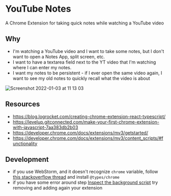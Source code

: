 # YouTube Notes

A Chrome Extension for taking quick notes while watching a YouTube video

## Why

- I'm watching a YouTube video and I want to take some notes, but I don't want to open a Notes App, split screen, etc. 
- I want to have a textarea field next to the YT video that I'm watching where I can enter my notes.
- I want my notes to be persistent - if I ever open the same video again, I want to see my old notes to quickly recall what the video is about

![Screenshot 2022-01-03 at 11 13 03](https://user-images.githubusercontent.com/58401630/147919353-9de8ed4e-3bfc-42db-be9c-23cdaa93a877.png)

## Resources

- https://blog.logrocket.com/creating-chrome-extension-react-typescript/
- https://levelup.gitconnected.com/make-your-first-chrome-extension-with-javascript-7aa383db2b03
- https://developer.chrome.com/docs/extensions/mv3/getstarted/
- https://developer.chrome.com/docs/extensions/mv3/content_scripts/#functionality

## Development 

- if you use WebStorm, and it doesn't recognize `chrome` variable, follow [this stackoverflow thread](https://stackoverflow.com/a/25466708/13504198)
  and install `@types/chrome`
- if you have some error around step [Inspect the background script](https://developer.chrome.com/docs/extensions/mv3/getstarted/#inspect-background)
  try removing and adding again your extension
